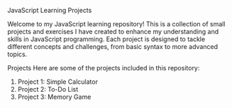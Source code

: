 JavaScript Learning Projects

Welcome to my JavaScript learning repository! This is a collection of small projects and exercises I have created to enhance my understanding and skills in JavaScript programming. Each project is designed to tackle different concepts and challenges, from basic syntax to more advanced topics.

Projects
Here are some of the projects included in this repository:
1. Project 1: Simple Calculator
2. Project 2: To-Do List
3. Project 3: Memory Game
